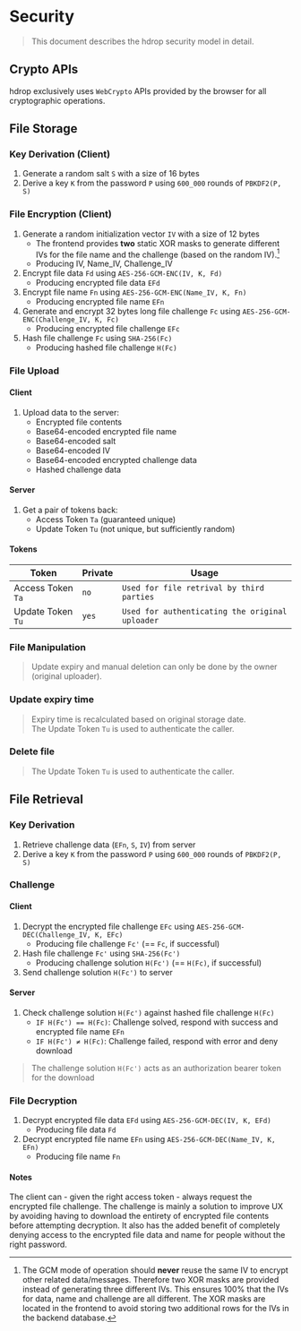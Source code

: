 # Security
> This document describes the hdrop security model in detail.

## Crypto APIs

hdrop exclusively uses `WebCrypto` APIs provided by the browser for all cryptographic operations.

## File Storage

### Key Derivation (Client)

1. Generate a random salt `S` with a size of 16 bytes
2. Derive a key `K` from the password `P` using `600_000` rounds of `PBKDF2(P, S)`

### File Encryption (Client)

1. Generate a random initialization vector `IV` with a size of 12 bytes
   - The frontend provides **two** static XOR masks to generate different IVs for the file name and the challenge (based on the random IV).[^1]
   - Producing IV, Name_IV, Challenge_IV
3. Encrypt file data `Fd` using `AES-256-GCM-ENC(IV, K, Fd)`
   - Producing encrypted file data `EFd`
4. Encrypt file name `Fn` using `AES-256-GCM-ENC(Name_IV, K, Fn)`
   - Producing encrypted file name `EFn`
5. Generate and encrypt 32 bytes long file challenge `Fc` using `AES-256-GCM-ENC(Challenge_IV, K, Fc)`
   - Producing encrypted file challenge `EFc`
7. Hash file challenge `Fc` using `SHA-256(Fc)`
   - Producing hashed file challenge `H(Fc)`

### File Upload

#### Client

1. Upload data to the server:
   - Encrypted file contents
   - Base64-encoded encrypted file name
   - Base64-encoded salt
   - Base64-encoded IV
   - Base64-encoded encrypted challenge data
   - Hashed challenge data
  
#### Server

1. Get a pair of tokens back:
   - Access Token `Ta` (guaranteed unique)
   - Update Token `Tu` (not unique, but sufficiently random)

#### Tokens

| Token             | Private | Usage                                           |
| ----------------- | ------- | ----------------------------------------------- |
| Access Token `Ta` | `no`    | `Used for file retrival by third parties`       |
| Update Token `Tu` | `yes`   | `Used for authenticating the original uploader` |

### File Manipulation
> Update expiry and manual deletion can only be done by the owner (original uploader).

### Update expiry time
> Expiry time is recalculated based on original storage date.<br>
> The Update Token `Tu` is used to authenticate the caller.

### Delete file
> The Update Token `Tu` is used to authenticate the caller.

## File Retrieval

### Key Derivation

1. Retrieve challenge data (`EFn`, `S`, `IV`) from server
2. Derive a key `K` from the password `P` using `600_000` rounds of `PBKDF2(P, S)`

### Challenge

#### Client

1. Decrypt the encrypted file challenge `EFc` using `AES-256-GCM-DEC(Challenge_IV, K, EFc)`
   - Producing file challenge `Fc'` (== `Fc`, if successful)
2. Hash file challenge `Fc'` using `SHA-256(Fc')`
   - Producing challenge solution `H(Fc')` (== `H(Fc)`, if successful)
3. Send challenge solution `H(Fc')` to server

#### Server

1. Check challenge solution `H(Fc')` against hashed file challenge `H(Fc)`
   - `IF H(Fc') == H(Fc)`: Challenge solved, respond with success and encrypted file name `EFn`
   - `IF H(Fc') ≠ H(Fc)`: Challenge failed, respond with error and deny download
> The challenge solution `H(Fc')` acts as an authorization bearer token for the download

### File Decryption

1. Decrypt encrypted file data `EFd` using `AES-256-GCM-DEC(IV, K, EFd)`
   - Producing file data `Fd`
2. Decrypt encrypted file name `EFn` using `AES-256-GCM-DEC(Name_IV, K, EFn)`
   - Producing file name `Fn`

#### Notes

The client can - given the right access token - always request the encrypted file challenge. The challenge is mainly a solution to improve UX by avoiding having to download the entirety of encrypted file contents before attempting decryption. It also has the added benefit of completely denying access to the encrypted file data and name for people without the right password.

[^1]: The GCM mode of operation should **never** reuse the same IV to encrypt other related data/messages. Therefore two XOR masks are provided instead of generating three different IVs. This ensures 100% that the IVs for data, name and challenge are all different. The XOR masks are located in the frontend to avoid storing two additional rows for the IVs in the backend database.
